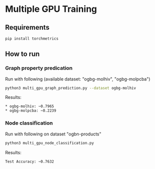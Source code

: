 Multiple GPU Training
============

Requirements
------------

```bash
pip install torchmetrics
```

How to run
-------

### Graph property predication


Run with following (available dataset: "ogbg-molhiv", "ogbg-molpcba")
```bash
python3 multi_gpu_graph_prediction.py --dataset ogbg-molhiv
```

Results:
```
* ogbg-molhiv: ~0.7965
* ogbg-molpcba: ~0.2239
```

### Node classification
Run with following on dataset "ogbn-products"

```bash
python3 multi_gpu_node_classification.py
```

Results:
```
Test Accuracy: ~0.7632
```